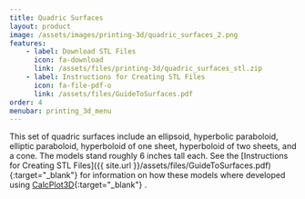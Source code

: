 ```yaml
---
title: Quadric Surfaces
layout: product
image: /assets/images/printing-3d/quadric_surfaces_2.png
features:
    - label: Download STL Files
      icon: fa-download
      link: /assets/files/printing-3d/quadric_surfaces_stl.zip
    - label: Instructions for Creating STL Files
      icon: fa-file-pdf-o
      link: /assets/files/GuideToSurfaces.pdf
order: 4
menubar: printing_3d_menu
---
```


This set of quadric surfaces include an ellipsoid, hyperbolic paraboloid, elliptic paraboloid, hyperboloid of one sheet, hyperboloid of two sheets, and a cone. The models stand roughly 6 inches tall each. See the [Instructions for Creating STL Files]({{ site.url }}/assets/files/GuideToSurfaces.pdf){:target="_blank"} for information on how these models where developed using [CalcPlot3D](https://c3d.libretexts.org/CalcPlot3D/index.html){:target="_blank"} .